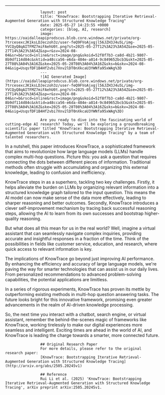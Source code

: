 ---
                    layout: post
                    title: "KnowTrace: Bootstrapping Iterative Retrieval-Augmented Generation with Structured Knowledge Tracing"
                    date: 2025-05-27 14:23:55 +0000
                    categories: [blog, AI, research]
                    image: https://oaidalleapiprodscus.blob.core.windows.net/private/org-7trcesexcJK1ksLDJeczoh3z/user-feQ9FVoAjxgjl56JZH3J4u5L/img-YVCQyQ8qAITFMZ7miFAehU0t.png?st=2025-05-27T12%3A23%3A54Z&se=2025-05-27T14%3A23%3A54Z&sp=r&sv=2024-08-04&sr=b&rscd=inline&rsct=image/png&skoid=52f8f7b3-ca8d-4b21-9807-8b9df114d84c&sktid=a48cca56-e6da-484e-a814-9c849652bcb3&skt=2025-05-27T08%3A04%3A16Z&ske=2025-05-28T08%3A04%3A16Z&sks=b&skv=2024-08-04&sig=UsqsfDF1B4Hf2vbi7Xnv2lDT0nXkcaU3YWNfa95xWAg%3D
                    ---
                    ![AI Generated Image](https://oaidalleapiprodscus.blob.core.windows.net/private/org-7trcesexcJK1ksLDJeczoh3z/user-feQ9FVoAjxgjl56JZH3J4u5L/img-YVCQyQ8qAITFMZ7miFAehU0t.png?st=2025-05-27T12%3A23%3A54Z&se=2025-05-27T14%3A23%3A54Z&sp=r&sv=2024-08-04&sr=b&rscd=inline&rsct=image/png&skoid=52f8f7b3-ca8d-4b21-9807-8b9df114d84c&sktid=a48cca56-e6da-484e-a814-9c849652bcb3&skt=2025-05-27T08%3A04%3A16Z&ske=2025-05-28T08%3A04%3A16Z&sks=b&skv=2024-08-04&sig=UsqsfDF1B4Hf2vbi7Xnv2lDT0nXkcaU3YWNfa95xWAg%3D)
                    
                    Are you ready to dive into the fascinating world of cutting-edge AI research? Today, we'll be exploring a groundbreaking scientific paper titled "KnowTrace: Bootstrapping Iterative Retrieval-Augmented Generation with Structured Knowledge Tracing" by a team of talented researchers.

In a nutshell, this paper introduces KnowTrace, a sophisticated framework that aims to revolutionize how large language models (LLMs) handle complex multi-hop questions. Picture this: you ask a question that requires connecting the dots between different pieces of information. Traditional methods often struggle with accumulating and organizing this external knowledge, leading to confusion and inefficiency.

KnowTrace steps in as a superhero, tackling two key challenges. Firstly, it helps alleviate the burden on LLMs by organizing relevant information into a structured knowledge graph tailored to the input question. This means the AI model can now make sense of the data more effectively, leading to sharper reasoning and better outcomes. Secondly, KnowTrace introduces a clever self-improvement mechanism by tracing back successful reasoning steps, allowing the AI to learn from its own successes and bootstrap higher-quality reasoning.

But what does all this mean for us in the real world? Well, imagine a virtual assistant that can seamlessly navigate complex inquiries, providing accurate and insightful responses in a fraction of the time. Think of the possibilities in fields like customer service, education, and research, where quick access to relevant information is key.

The implications of KnowTrace go beyond just improving AI performance. By enhancing the efficiency and accuracy of large language models, we're paving the way for smarter technologies that can assist us in our daily lives. From personalized recommendations to advanced problem-solving capabilities, the potential applications are limitless.

In a series of rigorous experiments, KnowTrace has proven its mettle by outperforming existing methods in multi-hop question answering tasks. The future looks bright for this innovative framework, promising even greater advancements in the realm of AI-driven knowledge processing.

So, the next time you interact with a chatbot, search engine, or virtual assistant, remember the behind-the-scenes magic of frameworks like KnowTrace, working tirelessly to make our digital experiences more seamless and intelligent. Exciting times are ahead in the world of AI, and KnowTrace is leading the charge towards a smarter, more connected future.
                    
                    ## Original Research Paper
                    For more details, please refer to the original research paper:
                    [KnowTrace: Bootstrapping Iterative Retrieval-Augmented Generation with Structured Knowledge Tracing](http://arxiv.org/abs/2505.20245v1)
                    
                    ## Reference
                    Rui Li et al. (2025) 'KnowTrace: Bootstrapping Iterative Retrieval-Augmented Generation with Structured Knowledge Tracing', arXiv preprint arXiv:2505.20245v1.
                    